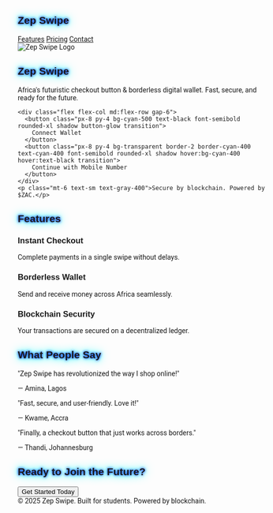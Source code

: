 <!DOCTYPE html>
<html lang="en">
<head>
  <meta charset="UTF-8">
  <meta name="viewport" content="width=device-width, initial-scale=1.0">
  <title>Zep Swipe — Africa's Checkout Button</title>
  <script src="https://cdn.tailwindcss.com"></script>
  <link rel="preconnect" href="https://fonts.googleapis.com">
  <link rel="preconnect" href="https://fonts.gstatic.com" crossorigin>
  <link href="https://fonts.googleapis.com/css2?family=Orbitron:wght@400;700&family=Roboto:wght@400;500&display=swap" rel="stylesheet">
  <style>
    body { font-family: 'Roboto', sans-serif; }
    h1, h2, h3 { font-family: 'Orbitron', sans-serif; }
    .neon-text {
      text-shadow: 0 0 5px #00f, 0 0 10px #0ff, 0 0 20px #0ff;
    }
    .button-glow:hover {
      box-shadow: 0 0 20px #0ff, 0 0 30px #0ff inset;
      transform: translateY(-2px);
      transition: all 0.3s ease-in-out;
    }
  </style>
</head>
<body class="bg-gradient-to-br from-[#0a0a0a] via-[#001f3f] to-[#003366] text-white min-h-screen">

  <!-- Navbar -->
  <nav class="flex justify-between items-center p-6 max-w-7xl mx-auto">
    <h1 class="text-2xl md:text-3xl font-bold neon-text">Zep Swipe</h1>
    <div class="space-x-6">
      <a href="#features" class="hover:text-cyan-400 transition">Features</a>
      <a href="#pricing" class="hover:text-cyan-400 transition">Pricing</a>
      <a href="#contact" class="hover:text-cyan-400 transition">Contact</a>
    </div>
  </nav>

  <!-- Hero Section -->
  <section class="flex flex-col items-center justify-center text-center mt-16 px-6">
    <img src="https://your-logo-link-here.png" alt="Zep Swipe Logo" class="w-28 h-28 rounded-full shadow-lg mb-6 animate-bounce">
    <h1 class="text-5xl md:text-6xl font-bold neon-text mb-4">Zep Swipe</h1>
    <p class="text-lg md:text-xl text-gray-300 mb-8 max-w-2xl">Africa's futuristic checkout button & borderless digital wallet. Fast, secure, and ready for the future.</p>

    <div class="flex flex-col md:flex-row gap-6">
      <button class="px-8 py-4 bg-cyan-500 text-black font-semibold rounded-xl shadow button-glow transition">
        Connect Wallet
      </button>
      <button class="px-8 py-4 bg-transparent border-2 border-cyan-400 text-cyan-400 font-semibold rounded-xl shadow hover:bg-cyan-400 hover:text-black transition">
        Continue with Mobile Number
      </button>
    </div>
    <p class="mt-6 text-sm text-gray-400">Secure by blockchain. Powered by $ZAC.</p>
  </section>

  <!-- Features Section -->
  <section id="features" class="mt-20 px-6 max-w-6xl mx-auto">
    <h2 class="text-4xl md:text-5xl font-bold text-center neon-text mb-12">Features</h2>
    <div class="grid md:grid-cols-3 gap-12">
      <div class="bg-[#001f3f] p-6 rounded-xl shadow-lg hover:scale-105 transition">
        <h3 class="text-2xl font-bold mb-4">Instant Checkout</h3>
        <p class="text-gray-300">Complete payments in a single swipe without delays.</p>
      </div>
      <div class="bg-[#001f3f] p-6 rounded-xl shadow-lg hover:scale-105 transition">
        <h3 class="text-2xl font-bold mb-4">Borderless Wallet</h3>
        <p class="text-gray-300">Send and receive money across Africa seamlessly.</p>
      </div>
      <div class="bg-[#001f3f] p-6 rounded-xl shadow-lg hover:scale-105 transition">
        <h3 class="text-2xl font-bold mb-4">Blockchain Security</h3>
        <p class="text-gray-300">Your transactions are secured on a decentralized ledger.</p>
      </div>
    </div>
  </section>

  <!-- Testimonials Section -->
  <section class="mt-20 px-6 max-w-6xl mx-auto">
    <h2 class="text-4xl md:text-5xl font-bold text-center neon-text mb-12">What People Say</h2>
    <div class="grid md:grid-cols-3 gap-12">
      <div class="bg-[#002244] p-6 rounded-xl shadow-lg">
        <p class="text-gray-300 mb-4">"Zep Swipe has revolutionized the way I shop online!"</p>
        <p class="font-semibold text-cyan-400">— Amina, Lagos</p>
      </div>
      <div class="bg-[#002244] p-6 rounded-xl shadow-lg">
        <p class="text-gray-300 mb-4">"Fast, secure, and user-friendly. Love it!"</p>
        <p class="font-semibold text-cyan-400">— Kwame, Accra</p>
      </div>
      <div class="bg-[#002244] p-6 rounded-xl shadow-lg">
        <p class="text-gray-300 mb-4">"Finally, a checkout button that just works across borders."</p>
        <p class="font-semibold text-cyan-400">— Thandi, Johannesburg</p>
      </div>
    </div>
  </section>

  <!-- Call-to-Action Section -->
  <section class="mt-20 text-center px-6">
    <h2 class="text-4xl md:text-5xl font-bold neon-text mb-6">Ready to Join the Future?</h2>
    <button class="px-10 py-4 bg-cyan-500 text-black font-semibold rounded-xl shadow button-glow transition">
      Get Started Today
    </button>
  </section>

  <!-- Footer -->
  <footer class="mt-32 py-8 text-center text-gray-400 text-sm">
    © 2025 Zep Swipe. Built for students. Powered by blockchain.
  </footer>

</body>
</html>